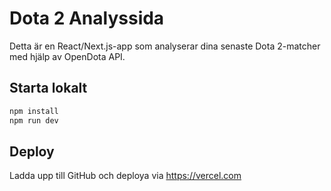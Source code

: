 # Dota 2 Analyssida

Detta är en React/Next.js-app som analyserar dina senaste Dota 2-matcher med hjälp av OpenDota API.

## Starta lokalt

```bash
npm install
npm run dev
```

## Deploy

Ladda upp till GitHub och deploya via https://vercel.com
